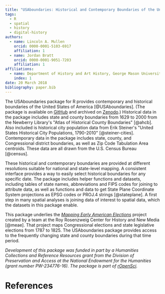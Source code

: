 ```yaml
---
title: "USAboundaries: Historical and Contemporary Boundaries of the United States of America"
tags: 
  - R
  - spatial
  - history
  - digital-history
authors:
  - name: Lincoln A. Mullen
    orcid: 0000-0001-5103-6917
    affiliation: 1
  - name: Jordan Bratt
    orcid: 0000-0001-9051-7203
    affiliation: 1
affiliations:
  - name: Department of History and Art History, George Mason University
    index: 1
date: 20 March 2018
bibliography: paper.bib
---
```


The USAboundaries package for R provides contemporary and historical boundaries of the United States of America [@USAboundaries]. (The package is available on [GitHub](https://github.com/ropensci/USAboundaries/) and archived on [Zenodo](https://doi.org/10.5281/zenodo.825218).) Historical data in the package includes state and county boundaries from 1629 to 2000 from the Newberry Library's "Atlas of Historical County Boundaries" [@ahcb]. Also included is historical city population data from Erik Steiner's "United States Historical City Populations, 1790-2010" [@steiner-cities]. Contemporary data in the package includes state, county, and Congressional district boundaries, as well as Zip Code Tabulation Area centroids. These data are all drawn from the U.S. Census Bureau [@census].

These historical and contemporary boundaries are provided at different resolutions suitable for national and state-level mapping. A consistent interface provides a way to easily select historical boundaries for any specific date. The package includes helper functions and datasets, including tables of state names, abbreviations and FIPS codes for joining to attribute data, as well as functions and data to get State Plane Coordinate System projections as EPSG codes or PROJ.4 strings [@stateplane]. A first step in many spatial analyses is joining data of interest to spatial data, which the datasets in this package enable.

This package underlies the [*Mapping Early American Elections*](http://earlyamericanelections.org/) project created by a team at the Roy Rosenzweig Center for History and New Media [@meae]. That project maps Congressional elections and state legislative elections from 1787 to 1825. The USAboundaries package provides access to the frequently changing state and county boundaries during that time period.  

*Development of this package was funded in part by a Humanities Collections and Reference Resources grant from the Division of Preservation and Access at the National Endowment for the Humanities (grant number PW-234776-16). The package is part of [rOpenSci](https://ropensci.org/).*

# References
